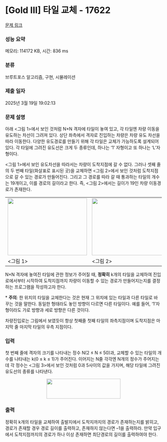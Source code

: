 # [Gold III] 타일 교체 - 17622 

[문제 링크](https://www.acmicpc.net/problem/17622) 

### 성능 요약

메모리: 114172 KB, 시간: 836 ms

### 분류

브루트포스 알고리즘, 구현, 시뮬레이션

### 제출 일자

2025년 3월 19일 19:02:13

### 문제 설명

<p>아래 <그림 1>에서 보인 것처럼 N×N 격자에 타일이 놓여 있고, 각 타일엔 차량 이동을 유도하는 차선이 그려져 있다. 상단 좌측에서 격자로 진입하는 차량은 차량 유도 차선을 따라 이동한다. 다양한 유도경로를 만들기 위해 각 타일은 교체가 가능하도록 설계되어 있다. 각 타일에 그려진 유도선은 크게 두 종류인데, 하나는 ‘1’ 자형이고 또 하나는 ‘L’자 형이다.</p>

<p><그림 1>에서 보인 유도차선을 따라서는 차량이 도착지점에 갈 수 없다. 그러나 셋째 줄의 두 번째 타일(화살표로 표시된 곳)을 교체하면 <그림 2>에서 보인 것처럼 도착지점으로 갈 수 있는 경로가 만들어진다. 그리고 그 경로를 따라 갈 때 통과하는 타일의 개수는 19개이고, 이를 경로의 길이라고 한다. 즉, <그림 2>에서는 길이가 19인 차량 이동경로가 존재한다.</p>

<table class="table table-bordered td-center">
	<tbody>
		<tr>
			<td><img alt="" src="https://upload.acmicpc.net/3ddfb811-5bcf-4a49-9189-75f8dc182bc8/-/preview/" style="width: 255px; height: 183px;"></td>
			<td><img alt="" src="https://upload.acmicpc.net/b77b382a-54be-46e6-a7cc-8e1611ef4819/-/preview/" style="width: 257px; height: 183px;"></td>
		</tr>
		<tr>
			<td><그림 1></td>
			<td><그림 2></td>
		</tr>
	</tbody>
</table>

<p>N×N 격자에 놓여진 타일에 관한 정보가 주어질 때, <strong>정확히</strong> k개의 타일을 교체하여 진입로에서부터 시작하여 도착지점까지 차량이 이동할 수 있는 경로가 만들어지는지를 결정하는 프로그램을 작성하고자 한다.</p>

<p>* <strong>주의</strong>: 한 위치의 타일을 교체한다는 것은 현재 그 위치에 있는 타일과 다른 타일로 바꾸는 것을 말한다. 동일한 형태라도 놓인 방향이 다르면 다른 타일이다. 예를 들어, ‘1’자형이라도 가로 방향과 세로 방향은 다른 것이다.</p>

<p>차량진입로는 그림에서 보였듯이 항상 첫째줄 첫째 타일의 좌측지점이며 도착지점은 마지막 줄 마지막 타일의 우측 지점이다.</p>

### 입력 

 <p>첫 번째 줄에 격자의 크기를 나타내는 정수 N(2 ≤ N ≤ 50)과, 교체할 수 있는 타일의 개수를 나타내는 k(0 ≤ k ≤ 1)가 주어진다. 이어지는 N줄 각각엔 N개의 정수가 주어지는데 각 정수는 <그림 3>에서 보인 것처럼 0과 5사이의 값을 가지며, 해당 타일에 그려진 유도선의 종류를 나타낸다.</p>

<p style="text-align: center;"><img alt="" src="https://upload.acmicpc.net/6a4b3140-614c-4965-9289-dbebdb647c62/-/preview/" style="width: 238px; height: 64px;"></p>

### 출력 

 <p>정확히 k개의 타일을 교체하여 출발지에서 도착지까지의 경로가 존재하는지를 밝히고, 경로가 존재할 경우 경로 길이를 출력하고, 존재하지 않는다면 –1을 출력하라. 만약 입구에서 도착지점까지의 경로가 하나 이상 존재하면 최단경로의 길이를 출력하여야 한다.</p>

